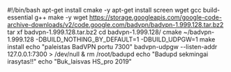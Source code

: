 
#!/bin/bash apt-get install cmake -y apt-get install screen wget gcc build-essential g++ make -y wget https://storage.googleapis.com/google-code-archive-downloads/v2/code.google.com/badvpn/badvpn-1.999.128.tar.bz2 tar xf badvpn-1.999.128.tar.bz2 cd badvpn-1.999.128/ cmake ~/badvpn-1.999.128 -DBUILD_NOTHING_BY_DEFAULT=1 -DBUILD_UDPGW=1 make install echo "paleistas BadVPN portu 7300" badvpn-udpgw --listen-addr 127.0.0.1:7300 > /dev/null & rm /root/badupd echo "Badupd sekmingai irasytas!!" echo "Buk_laisvas HS_pro 2019" 
